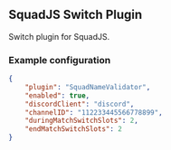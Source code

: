 ## SquadJS Switch Plugin
Switch plugin for SquadJS.

### Example configuration
```json
{
    "plugin": "SquadNameValidator",
    "enabled": true,
    "discordClient": "discord",
    "channelID": "112233445566778899",
    "duringMatchSwitchSlots": 2,
    "endMatchSwitchSlots": 2
}
```
